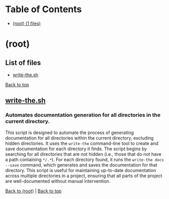 # Table of Contents

- [(root) (1 files)](#root)
# (root)

## List of files

- [write-the.sh](#writethesh)

[Back to top](#table-of-contents)

## [write-the.sh](write-the.sh)

### Automates documentation generation for all directories in the current directory.

This script is designed to automate the process of generating documentation for all directories within the current directory, excluding hidden directories. It uses the `write-the` command-line tool to create and save documentation for each directory it finds. The script begins by searching for all directories that are not hidden (i.e., those that do not have a path containing `*/.*`). For each directory found, it runs the `write-the docs --save` command, which generates and saves the documentation for that directory. This script is useful for maintaining up-to-date documentation across multiple directories in a project, ensuring that all parts of the project are well-documented without manual intervention.

[Back to (root)](#root) | [Back to top](#table-of-contents)

